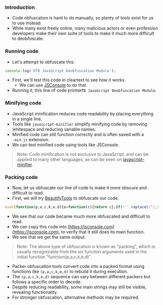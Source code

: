### Introduction
- Code obfuscation is hard to do manually, so plenty of tools exist for us to use instead.
- While many exist freely online, many malicious actors or even profession developers make their own suite of tools to make it much more difficult to deobfuscate.

### Running code
- Let's attempt to obfuscate this:
```javascript
console.log('HTB JavaScript Deobfuscation Module');
```
- First, we'll test this code in cleartext to see how it works.
	- We can use [JSConsole](https://jsconsole.com) to do that.
- Running it, this line of code prints`HTB JavaScript Deobfuscation Module`.

### Minifying code
- JavaScript minification reduces code readability by placing everything in a single line.
- Tools like `javascript-minifier` simplify minifying code by removing whitespace and reducing variable names.
- Minified code can still function correctly and is often saved with a `.min.js` extension.
- We can test minified code using tools like JSConsole.

> Note: Code minification is not exclusive to JavaScript, and can be applied to many other languages, as can be seen on [javascript-minifier](https://javascript-minifier.com/).

### Packing code
-  Now, let us obfuscate our line of code to make it more obscure and difficult to read.
- First, we will try [BeautifyTools](http://beautifytools.com/javascript-obfuscator.php) to obfuscate our code.
```javascript
eval(function(p,a,c,k,e,d){e=function(c){return c};if(!''.replace(/^/,String)){while(c--){d[c]=k[c]||c}k=[function(e){return d[e]}];e=function(){return'\\w+'};c=1};while(c--){if(k[c]){p=p.replace(new RegExp('\\b'+e(c)+'\\b','g'),k[c])}}return p}('5.4(\'3 2 1 0\');',6,6,'Module|Deobfuscation|JavaScript|HTB|log|console'.split('|'),0,{}))
```
- We see that our code became much more obfuscated and difficult to read. 
- We can copy this code into [https://jsconsole.com](https://jsconsole.com), to verify that it still does its main function.
- We see that we get the same output.

> Note: The above type of obfuscation is known as "packing", which is usually recognizable from the six function arguments used in the initial function "function(p,a,c,k,e,d)".

- Packer obfuscation tools convert code into a packed format using functions like `(p,a,c,k,e,d)` to rebuild it during execution.
- The `(p,a,c,k,e,d)` sequence can vary between different packers but follows a specific order to decode.
- Despite reducing readability, some main strings may still be visible, revealing functionality.
- For stronger obfuscation, alternative methods may be required.

